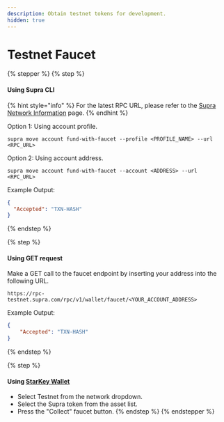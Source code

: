 ```yaml
---
description: Obtain testnet tokens for development.
hidden: true
---
```


# Testnet Faucet

{% stepper %}
{% step %}
#### Using Supra CLI

{% hint style="info" %}
For the latest RPC URL, please refer to the [Supra Network Information](../network-information.md) page.
{% endhint %}

Option 1: Using account profile.

```
supra move account fund-with-faucet --profile <PROFILE_NAME> --url <RPC_URL>
```

Option 2: Using account address.

```
supra move account fund-with-faucet --account <ADDRESS> --url <RPC_URL>
```

Example Output:

```json
{
  "Accepted": "TXN-HASH"
}
```
{% endstep %}

{% step %}
#### Using GET request

Make a GET call to the faucet endpoint by inserting your address into the following URL.

```
https://rpc-testnet.supra.com/rpc/v1/wallet/faucet/<YOUR_ACCOUNT_ADDRESS>
```

Example Output:

```json
{
    "Accepted": "TXN-HASH"
}
```
{% endstep %}

{% step %}
#### Using [StarKey Wallet](https://www.starkey.app)

* Select Testnet from the network dropdown.
* Select the Supra token from the asset list.
* Press the "Collect" faucet button.
{% endstep %}
{% endstepper %}
